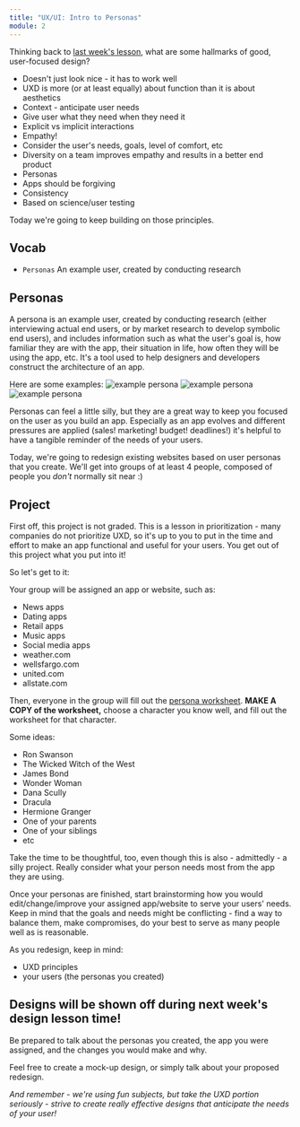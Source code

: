 ```yaml
---
title: "UX/UI: Intro to Personas"
module: 2
---
```


Thinking back to [last week's lesson](https://docs.google.com/presentation/d/1V2Pn6ejC78e0u9T4e9rP8fDpZ29Vm7G-eLVAxFdMDBU/edit?usp=sharing), what are some hallmarks of good, user-focused design?
- Doesn't just look nice - it has to work well
- UXD is more (or at least equally) about function than it is about aesthetics
- Context - anticipate user needs
- Give user what they need when they need it
- Explicit vs implicit interactions
- Empathy!
- Consider the user's needs, goals, level of comfort, etc
- Diversity on a team improves empathy and results in a better end product
- Personas
- Apps should be forgiving
- Consistency
- Based on science/user testing

Today we're going to keep building on those principles.

## Vocab

- `Personas` An example user, created by conducting research

## Personas
A persona is an example user, created by conducting research (either interviewing actual end users, or by market research to develop symbolic end users), and includes information such as what the user's goal is, how familiar they are with the app, their situation in life, how often they will be using the app, etc. It's a tool used to help designers and developers construct the architecture of an app.

Here are some examples:
![example persona](https://i.imgur.com/3Yo2QcD.png)
![example persona](https://i.imgur.com/ulp4wU3.png)
![example persona](https://i.imgur.com/C2li5ZQ.png)

Personas can feel a little silly, but they are a great way to keep you focused on the user as you build an app. Especially as an app evolves and different pressures are applied (sales! marketing! budget! deadlines!) it's helpful to have a tangible reminder of the needs of your users.

Today, we're going to redesign existing websites based on user personas that you create. We'll get into groups of at least 4 people, composed of people you *don't* normally sit near :)

## Project
First off, this project is not graded. This is a lesson in prioritization - many companies do not prioritize UXD, so it's up to you to put in the time and effort to make an app functional and useful for your users. You get out of this project what you put into it!

So let's get to it:

Your group will be assigned an app or website, such as:
- News apps
- Dating apps
- Retail apps
- Music apps
- Social media apps
- weather.com
- wellsfargo.com
- united.com
- allstate.com

Then, everyone in the group will fill out the [persona worksheet](https://docs.google.com/document/d/1SAFPnVBFNWPUcFMA9v18xEPdWoPVZ3VVUzlqxUiGfGY/edit?usp=sharing). **MAKE A COPY of the worksheet,** choose a character you know well, and fill out the worksheet for that character.

Some ideas:
- Ron Swanson
- The Wicked Witch of the West
- James Bond
- Wonder Woman
- Dana Scully
- Dracula
- Hermione Granger
- One of your parents
- One of your siblings
- etc

Take the time to be thoughtful, too, even though this is also - admittedly - a silly project. Really consider what your person needs most from the app they are using.

Once your personas are finished, start brainstorming how you would edit/change/improve your assigned app/website to serve your users' needs. Keep in mind that the goals and needs might be conflicting - find a way to balance them, make compromises, do your best to serve as many people well as is reasonable.

As you redesign, keep in mind:
- UXD principles
- your users (the personas you created)

## Designs will be shown off during next week's design lesson time!
Be prepared to talk about the personas you created, the app you were assigned, and the changes you would make and why.

Feel free to create a mock-up design, or simply talk about your proposed redesign.

*And remember - we're using fun subjects, but take the UXD portion seriously - strive to create really effective designs that anticipate the needs of your user!*
